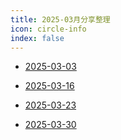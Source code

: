 ```yaml
---
title: 2025-03月分享整理
icon: circle-info
index: false
---
```




- [2025-03-03](2025-03-03.md)

- [2025-03-16](2025-03-16.md)

- [2025-03-23](2025-03-23.md)

- [2025-03-30](2025-03-30.md)
